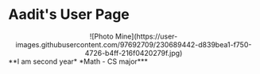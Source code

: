# Aadit's User Page

<center>![Photo Mine](https://user-images.githubusercontent.com/97692709/230689442-d839bea1-f750-4726-b4ff-216f0420279f.jpg)</center>
**I am second year* *Math - CS major***



